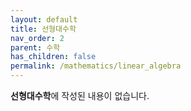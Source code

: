 ```yaml
---
layout: default
title: 선형대수학
nav_order: 2
parent: 수학
has_children: false
permalink: /mathematics/linear_algebra
---
```


**선형대수학**에 작성된 내용이 없습니다.
